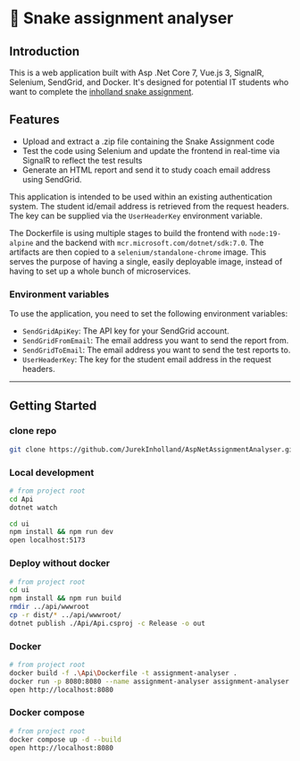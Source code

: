 ﻿# 🐍 Snake assignment analyser

## Introduction

This is a web application built with Asp .Net Core 7, Vue.js 3, SignalR, Selenium, SendGrid, and Docker. It's designed for potential IT
students who want to complete the [inholland snake assignment](https://www.inholland.nl/media/0x0geu2l/snake-assignment-v1-0.pdf).

## Features

- Upload and extract a .zip file containing the Snake Assignment code
- Test the code using Selenium and update the frontend in real-time via SignalR to reflect the test results
- Generate an HTML report and send it to study coach email address using SendGrid.

This application is intended to be used within an existing authentication system. The student id/email address is retrieved from the request
headers. The key can be supplied via the `UserHeaderKey` environment variable.

The Dockerfile is using multiple stages to build the frontend with `node:19-alpine` and the backend with `mcr.microsoft.com/dotnet/sdk:7.0`.
The artifacts are then copied to a `selenium/standalone-chrome` image. This serves the purpose of having a single, easily deployable image,
instead of having to set up a whole bunch of microservices.

### Environment variables

To use the application, you need to set the following environment variables:

- `SendGridApiKey`: The API key for your SendGrid account.
- `SendGridFromEmail`: The email address you want to send the report from.
- `SendGridToEmail`: The email address you want to send the test reports to.
- `UserHeaderKey`: The key for the student email address in the request headers.

---

## Getting Started

### clone repo

```sh
git clone https://github.com/JurekInholland/AspNetAssignmentAnalyser.git && cd AspNetAssignmentAnalyser
```

### Local development

```sh
# from project root
cd Api
dotnet watch

cd ui
npm install && npm run dev
open localhost:5173
```

### Deploy without docker

```sh
# from project root
cd ui
npm install && npm run build
rmdir ../api/wwwroot
cp -r dist/* ../api/wwwroot/
dotnet publish ./Api/Api.csproj -c Release -o out
```

### Docker

```sh
# from project root
docker build -f .\Api\Dockerfile -t assignment-analyser .
docker run -p 8080:8080 --name assignment-analyser assignment-analyser
open http://localhost:8080
```

### Docker compose

```sh
# from project root
docker compose up -d --build
open http://localhost:8080
```
